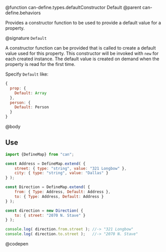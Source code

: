 @function can-define.types.defaultConstructor Default
@parent can-define.behaviors

Provides a constructor function to be used to provide a default value for a property.  

@signature `Default`

  A constructor function can be provided that is called to create a default value used for this property.
  This constructor will be invoked with `new` for each created instance. The default
  value is created on demand when the property is read for the first time.

  Specify `Default` like:

  ```js
  {
    prop: {
      Default: Array
    },
    person: {
      Default: Person
    }
  }
  ```

@body

## Use

```js
import {DefineMap} from "can";

const Address = DefineMap.extend( {
	street: { type: "string", value: "321 Longbow" },
	city: { type: "string", value: "Dallas" }
} );

const Direction = DefineMap.extend( {
	from: { Type: Address, Default: Address },
	to: { Type: Address, Default: Address }
} );

const direction = new Direction( {
	to: { street: "2070 N. Stave" }
} );

console.log( direction.from.street ); //-> "321 Longbow"
console.log( direction.to.street );   //-> "2070 N. Stave"
```
@codepen
